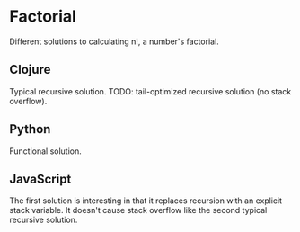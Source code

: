 # Factorial

Different solutions to calculating n!, a number's factorial.


## Clojure

Typical recursive solution.
TODO: tail-optimized recursive solution (no stack overflow).


## Python

Functional solution.


## JavaScript

The first solution is interesting in that it replaces recursion with an
explicit stack variable. It doesn't cause stack overflow like the second
typical recursive solution.
